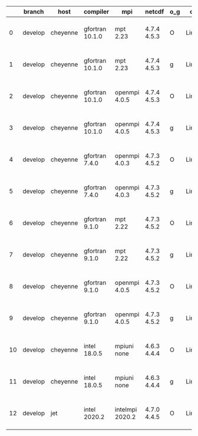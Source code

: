 |    | branch   | host     | compiler        | mpi             | netcdf      | o_g   | os    | build   | u_pass   | u_fail   | s_pass   | s_fail   | e_pass   | e_fail   | nuopc_pass   | nuopc_fail   | artifacts_hash                                                                                                                                              | modified                  |
|----|----------|----------|-----------------|-----------------|-------------|-------|-------|---------|----------|----------|----------|----------|----------|----------|--------------|--------------|-------------------------------------------------------------------------------------------------------------------------------------------------------------|---------------------------|
|  0 | develop  | cheyenne | gfortran 10.1.0 | mpt 2.23        | 4.7.4 4.5.3 | O     | Linux | pass    | 13662    | 0        | 49       | 0        | 80       | 0        | 50           | 0            | [artifacts](https://github.com/esmf-org/esmf-test-artifacts/tree/84cf6357ff8b0f00643ce012f1a357213b84700f/develop/cheyenne/gfortran/10.1.0/O/mpt/2.23)      | 2022-05-03 06:36:24 -0600 |
|  1 | develop  | cheyenne | gfortran 10.1.0 | mpt 2.23        | 4.7.4 4.5.3 | g     | Linux | pass    | 13662    | 0        | 49       | 0        | 80       | 0        | 50           | 0            | [artifacts](https://github.com/esmf-org/esmf-test-artifacts/tree/b0fde5c164f004eb997ebe632a1b2914913f5e8f/develop/cheyenne/gfortran/10.1.0/g/mpt/2.23)      | 2022-05-03 06:46:05 -0600 |
|  2 | develop  | cheyenne | gfortran 10.1.0 | openmpi 4.0.5   | 4.7.4 4.5.3 | O     | Linux | pass    | 13662    | 0        | 49       | 0        | 80       | 0        | 50           | 0            | [artifacts](https://github.com/esmf-org/esmf-test-artifacts/tree/ef0ed96a9a3acaccaa238d45999466605d0c96cb/develop/cheyenne/gfortran/10.1.0/O/openmpi/4.0.5) | 2022-05-03 06:44:42 -0600 |
|  3 | develop  | cheyenne | gfortran 10.1.0 | openmpi 4.0.5   | 4.7.4 4.5.3 | g     | Linux | pass    | 13662    | 0        | 49       | 0        | 80       | 0        | 50           | 0            | [artifacts](https://github.com/esmf-org/esmf-test-artifacts/tree/b05022434df4c19b838cb0e9ab73ac3d1efc968d/develop/cheyenne/gfortran/10.1.0/g/openmpi/4.0.5) | 2022-05-03 06:54:29 -0600 |
|  4 | develop  | cheyenne | gfortran 7.4.0  | openmpi 4.0.3   | 4.7.3 4.5.2 | O     | Linux | pass    | 13662    | 0        | 49       | 0        | 80       | 0        | 50           | 0            | [artifacts](https://github.com/esmf-org/esmf-test-artifacts/tree/d25b459059433b94abbdafd35b8d947d85568a11/develop/cheyenne/gfortran/7.4.0/O/openmpi/4.0.3)  | 2022-05-03 06:39:53 -0600 |
|  5 | develop  | cheyenne | gfortran 7.4.0  | openmpi 4.0.3   | 4.7.3 4.5.2 | g     | Linux | pass    | 13662    | 0        | 49       | 0        | 80       | 0        | 50           | 0            | [artifacts](https://github.com/esmf-org/esmf-test-artifacts/tree/5cf310165dcd2e33a8d7891e842661bb51924240/develop/cheyenne/gfortran/7.4.0/g/openmpi/4.0.3)  | 2022-05-03 06:49:53 -0600 |
|  6 | develop  | cheyenne | gfortran 9.1.0  | mpt 2.22        | 4.7.3 4.5.2 | O     | Linux | pass    | 13662    | 0        | 49       | 0        | 80       | 0        | 50           | 0            | [artifacts](https://github.com/esmf-org/esmf-test-artifacts/tree/af8ae0ed46284e5feb731ae6126ba161f7cf0377/develop/cheyenne/gfortran/9.1.0/O/mpt/2.22)       | 2022-05-03 06:35:05 -0600 |
|  7 | develop  | cheyenne | gfortran 9.1.0  | mpt 2.22        | 4.7.3 4.5.2 | g     | Linux | pass    | 13662    | 0        | 49       | 0        | 80       | 0        | 50           | 0            | [artifacts](https://github.com/esmf-org/esmf-test-artifacts/tree/038f139bef430bd732474a1107cb57cb61d11b26/develop/cheyenne/gfortran/9.1.0/g/mpt/2.22)       | 2022-05-03 06:47:53 -0600 |
|  8 | develop  | cheyenne | gfortran 9.1.0  | openmpi 4.0.5   | 4.7.3 4.5.2 | O     | Linux | pass    | 13662    | 0        | 49       | 0        | 80       | 0        | 50           | 0            | [artifacts](https://github.com/esmf-org/esmf-test-artifacts/tree/0c20a09cefbcd90e4670fac7b85099a3604a77b5/develop/cheyenne/gfortran/9.1.0/O/openmpi/4.0.5)  | 2022-05-03 06:43:32 -0600 |
|  9 | develop  | cheyenne | gfortran 9.1.0  | openmpi 4.0.5   | 4.7.3 4.5.2 | g     | Linux | pass    | 13662    | 0        | 49       | 0        | 80       | 0        | 50           | 0            | [artifacts](https://github.com/esmf-org/esmf-test-artifacts/tree/1a54eed3ca8bbde9bcdc4e8c8d8c5ae9775b9787/develop/cheyenne/gfortran/9.1.0/g/openmpi/4.0.5)  | 2022-05-03 06:53:27 -0600 |
| 10 | develop  | cheyenne | intel 18.0.5    | mpiuni none     | 4.6.3 4.4.4 | O     | Linux | pass    | 12136    | 0        | 8        | 0        | 43       | 0        | 0            | 50           | [artifacts](https://github.com/esmf-org/esmf-test-artifacts/tree/24a9454e02d12d46853d76e9669c5928f46c5233/develop/cheyenne/intel/18.0.5/O/mpiuni/none)      | 2022-05-03 07:22:03 -0600 |
| 11 | develop  | cheyenne | intel 18.0.5    | mpiuni none     | 4.6.3 4.4.4 | g     | Linux | pass    | 12136    | 0        | 8        | 0        | 43       | 0        | 0            | 50           | [artifacts](https://github.com/esmf-org/esmf-test-artifacts/tree/b9b30d1b5bce494c98ffacee595eb15d1456c16c/develop/cheyenne/intel/18.0.5/g/mpiuni/none)      | 2022-05-03 07:28:32 -0600 |
| 12 | develop  | jet      | intel 2020.2    | intelmpi 2020.2 | 4.7.0 4.4.5 | O     | Linux | pass    | pending  | pending  | pending  | pending  | pending  | pending  | pending      | pending      | [artifacts](https://github.com/esmf-org/esmf-test-artifacts/tree/c4eef7d77f2fca8c183585801b3d998a7d84c786/develop/jet/intel/2020.2/O/intelmpi/2020.2)       | 2022-05-03 04:07:41 +0000 |